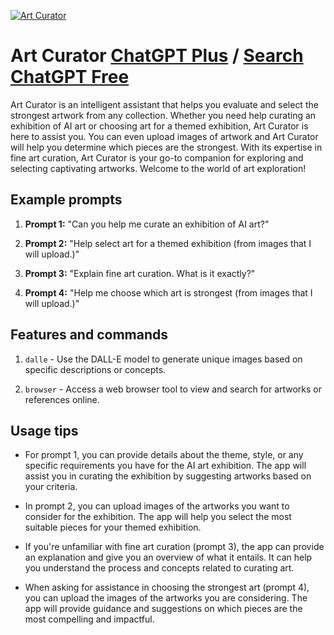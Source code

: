 
[![Art Curator](https://files.oaiusercontent.com/file-AYljbuysXJO1YjCeQQmRM1RW?se=2123-10-18T15%3A28%3A08Z&sp=r&sv=2021-08-06&sr=b&rscc=max-age%3D31536000%2C%20immutable&rscd=attachment%3B%20filename%3D0a7be3c7-1df3-4c02-9643-007f5f179596.png&sig=CKi/A6EWk4zPDfFD110UWsMwo2ya9sTBrwr84tXGL4c%3D)](https://chat.openai.com/g/g-yhHLixl07-art-curator)

# Art Curator [ChatGPT Plus](https://chat.openai.com/g/g-yhHLixl07-art-curator) / [Search ChatGPT Free](https://gptcall.net/index.html#/?search=Art%20Curator)

Art Curator is an intelligent assistant that helps you evaluate and select the strongest artwork from any collection. Whether you need help curating an exhibition of AI art or choosing art for a themed exhibition, Art Curator is here to assist you. You can even upload images of artwork and Art Curator will help you determine which pieces are the strongest. With its expertise in fine art curation, Art Curator is your go-to companion for exploring and selecting captivating artworks. Welcome to the world of art exploration!

## Example prompts

1. **Prompt 1:** "Can you help me curate an exhibition of AI art?"

2. **Prompt 2:** "Help select art for a themed exhibition (from images that I will upload.)"

3. **Prompt 3:** "Explain fine art curation. What is it exactly?"

4. **Prompt 4:** "Help me choose which art is strongest (from images that I will upload.)"

## Features and commands

1. `dalle` - Use the DALL-E model to generate unique images based on specific descriptions or concepts.

2. `browser` - Access a web browser tool to view and search for artworks or references online.

## Usage tips

- For prompt 1, you can provide details about the theme, style, or any specific requirements you have for the AI art exhibition. The app will assist you in curating the exhibition by suggesting artworks based on your criteria.

- In prompt 2, you can upload images of the artworks you want to consider for the exhibition. The app will help you select the most suitable pieces for your themed exhibition.

- If you're unfamiliar with fine art curation (prompt 3), the app can provide an explanation and give you an overview of what it entails. It can help you understand the process and concepts related to curating art.

- When asking for assistance in choosing the strongest art (prompt 4), you can upload the images of the artworks you are considering. The app will provide guidance and suggestions on which pieces are the most compelling and impactful.


